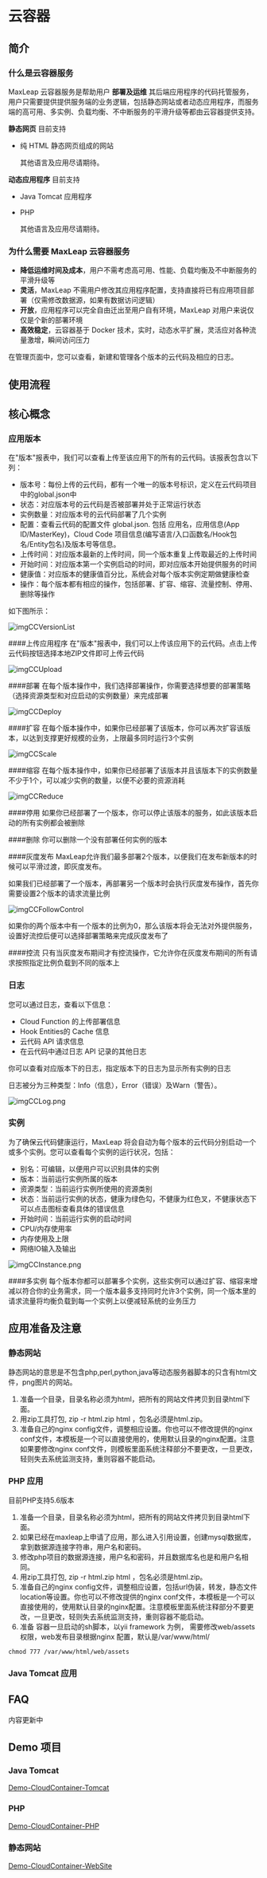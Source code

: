 # 云容器
## 简介
### 什么是云容器服务
MaxLeap 云容器服务是帮助用户 **部署及运维** 其后端应用程序的代码托管服务，用户只需要提供提供服务端的业务逻辑，包括静态网站或者动态应用程序，而服务端的高可用、多实例、负载均衡、不中断服务的平滑升级等都由云容器提供支持。

**静态网页** 目前支持

* 纯 HTML 静态网页组成的网站

	其他语言及应用尽请期待。
 
**动态应用程序** 目前支持 
 
* Java Tomcat 应用程序
* PHP
 
	其他语言及应用尽请期待。

### 为什么需要 MaxLeap 云容器服务

* **降低运维时间及成本**，用户不需考虑高可用、性能、负载均衡及不中断服务的平滑升级等
*  **灵活**，MaxLeap 不需用户修改其应用程序配置，支持直接将已有应用项目部署（仅需修改数据源，如果有数据访问逻辑）
*  **开放**，应用程序可以完全自由迁出至用户自有环境，MaxLeap 对用户来说仅仅是个新的部署环境
*  **高效稳定**，云容器基于 Docker 技术，实时，动态水平扩展，灵活应对各种流量激增，瞬间访问压力

在管理页面中，您可以查看，新建和管理各个版本的云代码及相应的日志。

## 使用流程

## 核心概念

### 应用版本
在"版本"报表中，我们可以查看上传至该应用下的所有的云代码。该报表包含以下列：

* 版本号：每份上传的云代码，都有一个唯一的版本号标识，定义在云代码项目中的global.json中
* 状态：对应版本号的云代码是否被部署并处于正常运行状态
* 实例数量：对应版本号的云代码部署了几个实例
* 配置：查看云代码的配置文件 global.json. 包括 应用名，应用信息(App ID/MasterKey)，Cloud Code 项目信息(编写语言/入口函数名/Hook包名/Entity包名)及版本号等信息。
* 上传时间：对应版本最新的上传时间，同一个版本重复上传取最近的上传时间
* 开始时间：对应版本第一个实例启动的时间，即对应版本开始提供服务的时间
* 健康值：对应版本的健康值百分比，系统会对每个版本实例定期做健康检查
* 操作：每个版本都有相应的操作，包括部署、扩容、缩容、流量控制、停用、删除等操作

如下图所示：

![imgCCVersionList](../../../images/imgCCVersionList.png)

####上传应用程序
在"版本"报表中，我们可以上传该应用下的云代码。点击上传云代码按钮选择本地ZIP文件即可上传云代码

![imgCCUpload](../../../images/imgCCUpload.png)

####部署
在每个版本操作中，我们选择部署操作，你需要选择想要的部署策略（选择资源类型和对应启动的实例数量）来完成部署

![imgCCDeploy](../../../images/imgCCDeploy.png)

####扩容
在每个版本操作中，如果你已经部署了该版本，你可以再次扩容该版本，以达到支撑更好规模的业务，上限最多同时运行3个实例

![imgCCScale](../../../images/imgCCScale.png)

####缩容
在每个版本操作中，如果你已经部署了该版本并且该版本下的实例数量不少于1个，可以减少实例的数量，以便不必要的资源消耗

![imgCCReduce](../../../images/imgCCReduce.png)

####停用
如果你已经部署了一个版本，你可以停止该版本的服务，如此该版本启动的所有实例都会被删除

####删除
你可以删除一个没有部署任何实例的版本

####灰度发布
MaxLeap允许我们最多部署2个版本，以便我们在发布新版本的时候可以平滑过渡，即灰度发布。

如果我们已经部署了一个版本，再部署另一个版本时会执行灰度发布操作，首先你需要设置2个版本的请求流量比例

![imgCCFollowControl](../../../images/imgCCFollowControl.png)

如果你的两个版本中有一个版本的比例为0，那么该版本将会无法对外提供服务，设置好流控后便可以选择部署策略来完成灰度发布了

####控流
只有当灰度发布期间才有控流操作，它允许你在灰度发布期间的所有请求按照指定比例负载到不同的版本上

 
### 日志
您可以通过日志，查看以下信息：

* Cloud Function 的上传部署信息
* Hook Entities的 Cache 信息
* 云代码 API 请求信息
* 在云代码中通过日志 API 记录的其他日志

你可以查看对应版本下的日志，指定版本下的日志为显示所有实例的日志

日志被分为三种类型：Info（信息），Error（错误）及Warn（警告）。

![imgCCLog.png](../../../images/imgCCLog.png)


### 实例
为了确保云代码健康运行，MaxLeap 将会自动为每个版本的云代码分别启动一个或多个实例。您可以查看每个实例的运行状况，包括：

* 别名：可编辑，以便用户可以识别具体的实例
* 版本：当前运行实例所属的版本
* 资源类型：当前运行实例所使用的资源类别
* 状态：当前运行实例的状态，健康为绿色勾，不健康为红色叉，不健康状态下可以点击图标查看具体的错误信息
* 开始时间：当前运行实例的启动时间
* CPU/内存使用率
* 内存使用及上限
* 网络IO输入及输出

![imgCCInstance.png](../../../images/imgCCInstance.png)

####多实例
每个版本你都可以部署多个实例，这些实例可以通过扩容、缩容来增减以符合你的业务需求，同一个版本最多支持同时允许3个实例，同一个版本里的请求流量将均衡负载到每一个实例上以便减轻系统的业务压力

## 应用准备及注意

### 静态网站
静态网站的意思是不包含php,perl,python,java等动态服务器脚本的只含有html文件，png图片的网站。

1. 准备一个目录，目录名称必须为html，把所有的网站文件拷贝到目录html下面。
2. 用zip工具打包, zip -r html.zip html ，包名必须是html.zip。
3. 准备自己的nginx config文件，调整相应设置。你也可以不修改提供的nginx conf文件，本模板是一个可以直接使用的，使用默认目录的nginx配置。注意如果要修改nginx conf文件，则模板里面系统注释部分不要更改，一旦更改，轻则失去系统监测支持，重则容器不能启动。

### PHP 应用
目前PHP支持5.6版本

1. 准备一个目录，目录名称必须为html，把所有的网站文件拷贝到目录html下面。
2. 如果已经在maxleap上申请了应用，那么进入引用设置，创建mysql数据库，拿到数据源连接字符串，用户名和密码。
3. 修改php项目的数据源连接，用户名和密码，并且数据库名也是和用户名相同。
4. 用zip工具打包, zip -r html.zip html ，包名必须是html.zip。
5. 准备自己的nginx config文件，调整相应设置，包括url伪装，转发，静态文件location等设置。你也可以不修改提供的nginx conf文件，本模板是一个可以直接使用的，使用默认目录的nginx配置。注意模板里面系统注释部分不要更改，一旦更改，轻则失去系统监测支持，重则容器不能启动。
6. 准备 容器一旦启动的sh脚本，以yii framework 为例， 需要修改web/assets权限，web发布目录根据nginx 配置，默认是/var/www/html/

```
chmod 777 /var/www/html/web/assets
```

### Java Tomcat 应用




## FAQ
内容更新中

## Demo 项目
### Java Tomcat
[Demo-CloudContainer-Tomcat](https://github.com/MaxLeap/Demo-CloudContainer-Tomcat)

### PHP
[Demo-CloudContainer-PHP](https://github.com/MaxLeap/Demo-CloudContainer-PHP)

### 静态网站
[Demo-CloudContainer-WebSite](https://github.com/MaxLeap/Demo-CloudContainer-WebSite)
